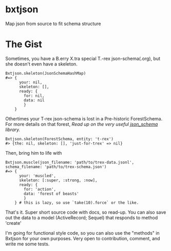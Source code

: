 # bxtjson
Map json from source to fit schema structure

# The Gist

Sometimes, you have a B.erry X.tra special T.-rex json-schema(.org), but she doesn't even have a skeleton.

    Bxtjson.skeleton(JsonSchemaHashMap)
    #=> {
          your: nil,
          skeleton: [],
          ready: {
            for: nil,
            data: nil
            }
        }
        
Othertimes your T-rex json-schema is lost in a Pre-historic ForestSchema. For more details on that forest, 
_Read up on the very useful [json_schema](https://github.com/brandur/json_schema) library._

    Bxtjson.skeleton(ForestSchema, entity: 't-rex')
    #> {the: nil, skeleton: [], 'just-for-trex' => nil}
    
Then, bring him to life with

    Bxtjson.muscle(json_filename: 'path/to/trex-data.jsonl', schema_filename: 'path/to/trex-schema.json')
    #=> {
          your: 'muscled',
          skeleton: [:super, :strong, :now],
          ready: {
            for: 'action',
            data: 'forest of beasts'
            }
        } # this is lazy, so use `take(10).force` or the like.
That's it. Super short source code with docs, so read-up. You can also save out the data to a model (ActiveRecord; Sequel) that responds to method 'create'

I'm going for functional style code, so you can also use the "methods" in Bxtjson for your own purposes.
Very open to contribution, comment, and write me some tests.
